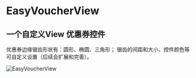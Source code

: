 # EasyVoucherView
## 一个自定义View 优惠券控件

优惠券边缘锯齿形状有：圆形、椭圆、三角形；
锯齿的间距和大小、控件颜色等可自定义设置（后续会扩展和完善）。

![EasyVoucherView](https://github.com/xiaosong520/EasyVoucherView/blob/master/preview/preview1.png)

